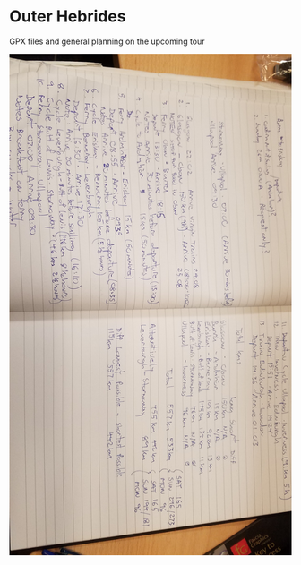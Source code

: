 # Outer Hebrides
GPX files and general planning on the upcoming tour

![timetables](images/timetable.jpg)


